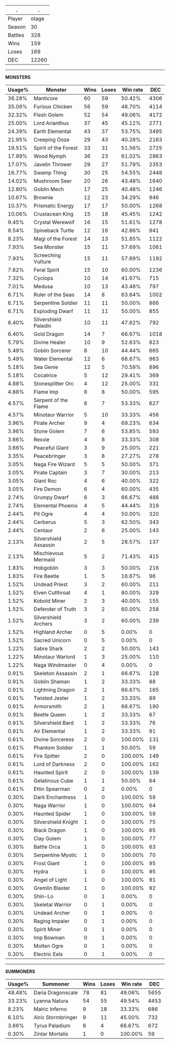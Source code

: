 .|.
|-|-
Player|otage
Season|30
Battles|328
Wins|159
Loses|169
DEC|12260

---
**MONSTERS**

Usage%|Monster|Wins|Loses|Win rate|DEC|
-|-|-|-|-|-|
36.28%|Manticore|60|59|50.42%|4306|
35.06%|Furious Chicken|56|59|48.70%|4114|
32.32%|Flesh Golem|52|54|49.06%|4172|
25.00%|Lord Arianthus|37|45|45.12%|2771|
24.39%|Earth Elemental|43|37|53.75%|3495|
21.95%|Creeping Ooze|29|43|40.28%|2163|
19.51%|Spirit of the Forest|33|31|51.56%|2725|
17.99%|Wood Nymph|36|23|61.02%|2963|
17.07%|Javelin Thrower|29|27|51.79%|2353|
16.77%|Swamp Thing|30|25|54.55%|2448|
14.02%|Mushroom Seer|20|26|43.48%|1640|
12.80%|Goblin Mech|17|25|40.48%|1246|
10.67%|Brownie|12|23|34.29%|946|
10.37%|Prismatic Energy|17|17|50.00%|1268|
10.06%|Crustacean King|15|18|45.45%|1242|
9.45%|Crystal Werewolf|16|15|51.61%|1278|
8.54%|Spineback Turtle|12|16|42.86%|941|
8.23%|Magi of the Forest|14|13|51.85%|1122|
7.93%|Sea Monster|15|11|57.69%|1061|
7.93%|Screeching Vulture|15|11|57.69%|1192|
7.62%|Feral Spirit|15|10|60.00%|1236|
7.32%|Cyclops|10|14|41.67%|715|
7.01%|Medusa|10|13|43.48%|797|
6.71%|Ruler of the Seas|14|8|63.64%|1002|
6.71%|Serpentine Soldier|11|11|50.00%|866|
6.71%|Exploding Dwarf|11|11|50.00%|855|
6.40%|Silvershield Paladin|10|11|47.62%|792|
6.40%|Gold Dragon|14|7|66.67%|1018|
5.79%|Divine Healer|10|9|52.63%|823|
5.49%|Goblin Sorcerer|8|10|44.44%|665|
5.49%|Water Elemental|12|6|66.67%|963|
5.18%|Sea Genie|12|5|70.59%|896|
5.18%|Cocatrice|5|12|29.41%|369|
4.88%|Stonesplitter Orc|4|12|25.00%|331|
4.88%|Flame Imp|8|8|50.00%|595|
4.57%|Serpent of the Flame|8|7|53.33%|627|
4.57%|Minotaur Warrior|5|10|33.33%|456|
3.96%|Pirate Archer|9|4|69.23%|634|
3.96%|Stone Golem|7|6|53.85%|593|
3.66%|Rexxie|4|8|33.33%|308|
3.66%|Peaceful Giant|3|9|25.00%|221|
3.35%|Peacebringer|3|8|27.27%|278|
3.05%|Naga Fire Wizard|5|5|50.00%|371|
3.05%|Pirate Captain|3|7|30.00%|213|
3.05%|Giant Roc|4|6|40.00%|322|
3.05%|Fire Demon|6|4|60.00%|435|
2.74%|Grumpy Dwarf|6|3|66.67%|488|
2.74%|Elemental Phoenix|4|5|44.44%|319|
2.44%|Pit Ogre|4|4|50.00%|320|
2.44%|Cerberus|5|3|62.50%|343|
2.44%|Centaur|2|6|25.00%|143|
2.13%|Silvershield Assassin|2|5|28.57%|137|
2.13%|Mischievous Mermaid|5|2|71.43%|415|
1.83%|Hobgoblin|3|3|50.00%|216|
1.83%|Fire Beetle|1|5|16.67%|96|
1.52%|Undead Priest|3|2|60.00%|211|
1.52%|Elven Cutthroat|4|1|80.00%|329|
1.52%|Kobold Miner|2|3|40.00%|155|
1.52%|Defender of Truth|3|2|60.00%|258|
1.52%|Silvershield Archers|3|2|60.00%|239|
1.52%|Highland Archer|0|5|0.00%|0|
1.52%|Sacred Unicorn|0|5|0.00%|0|
1.22%|Sabre Shark|2|2|50.00%|143|
1.22%|Minotaur Warlord|1|3|25.00%|110|
1.22%|Naga Windmaster|0|4|0.00%|0|
0.91%|Skeleton Assassin|2|1|66.67%|128|
0.91%|Goblin Shaman|1|2|33.33%|88|
0.91%|Lightning Dragon|2|1|66.67%|165|
0.91%|Twisted Jester|1|2|33.33%|89|
0.91%|Armorsmith|2|1|66.67%|190|
0.91%|Beetle Queen|1|2|33.33%|67|
0.91%|Silvershield Bard|1|2|33.33%|76|
0.91%|Air Elemental|1|2|33.33%|91|
0.61%|Divine Sorceress|2|0|100.00%|131|
0.61%|Phantom Soldier|1|1|50.00%|59|
0.61%|Fire Spitter|2|0|100.00%|149|
0.61%|Lord of Darkness|2|0|100.00%|162|
0.61%|Haunted Spirit|2|0|100.00%|139|
0.61%|Gelatinous Cube|1|1|50.00%|64|
0.61%|Ettin Spearman|0|2|0.00%|0|
0.30%|Dark Enchantress|1|0|100.00%|59|
0.30%|Naga Warrior|1|0|100.00%|64|
0.30%|Haunted Spider|1|0|100.00%|59|
0.30%|Silvershield Knight|1|0|100.00%|75|
0.30%|Black Dragon|1|0|100.00%|65|
0.30%|Clay Golem|1|0|100.00%|77|
0.30%|Battle Orca|1|0|100.00%|63|
0.30%|Serpentine Mystic|1|0|100.00%|70|
0.30%|Frost Giant|1|0|100.00%|95|
0.30%|Hydra|1|0|100.00%|95|
0.30%|Angel of Light|1|0|100.00%|91|
0.30%|Gremlin Blaster|1|0|100.00%|92|
0.30%|Shin-Lo|0|1|0.00%|0|
0.30%|Skeletal Warrior|0|1|0.00%|0|
0.30%|Undead Archer|0|1|0.00%|0|
0.30%|Raging Impaler|0|1|0.00%|0|
0.30%|Spirit Miner|0|1|0.00%|0|
0.30%|Imp Bowman|0|1|0.00%|0|
0.30%|Molten Ogre|0|1|0.00%|0|
0.30%|Electric Eels|0|1|0.00%|0|

---
**SUMMONERS**

Usage%|Summoner|Wins|Loses|Win rate|DEC|
-|-|-|-|-|-|
48.48%|Daria Dragonscale|78|81|49.06%|5655|
33.23%|Lyanna Natura|54|55|49.54%|4453|
8.23%|Malric Inferno|9|18|33.33%|686|
6.10%|Alric Stormbringer|9|11|45.00%|732|
3.66%|Tyrus Paladium|8|4|66.67%|672|
0.30%|Zintar Mortalis|1|0|100.00%|59|
